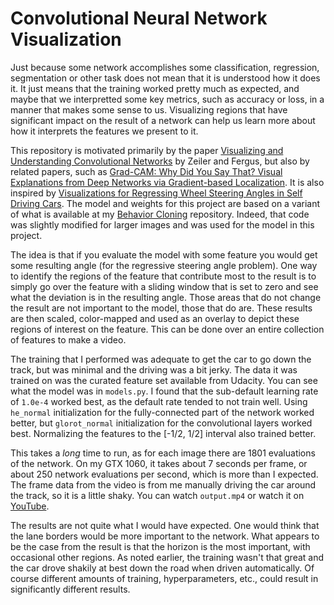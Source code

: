 # Convolutional Neural Network Visualization

Just because some network accomplishes some classification, regression,
segmentation or other task does not mean that it is understood how 
it does it.  It just means that the training worked pretty much as
expected, and maybe that we interpretted some key metrics, such as accuracy
or loss, in a manner that makes some sense to us.  Visualizing regions
that have significant impact on the result of a network can help us
learn more about how it interprets the features we present to it.

This repository is motivated primarily by the paper 
[Visualizing and Understanding Convolutional Networks](https://arxiv.org/pdf/1311.2901.pdf)
by Zeiler and Fergus, but also by related papers, such as
[Grad-CAM: Why Did You Say That? Visual Explanations from Deep Networks via Gradient-based Localization](https://arxiv.org/pdf/1610.02391v1.pdf).  It is also inspired by 
[Visualizations for Regressing Wheel Steering Angles in Self Driving Cars](https://jacobgil.github.io/deeplearning/vehicle-steering-angle-visualizations).  The model and weights for this project are based
on a variant of what is available at my 
[Behavior Cloning](https://github.com/ColinShaw/python-behavior-cloning-simulator)
repository.  Indeed, that code was slightly modified for larger images and 
was used for the model in this project.

The idea is that if you evaluate the model with some feature you would
get some resulting angle (for the regressive steering angle problem).
One way to identify the regions of the feature that contribute most to
the result is to simply go over the feature with a sliding window that
is set to zero and see what the deviation is in the resulting angle. 
Those areas that do not change the result are not important to the model,
those that do are.  These results are then scaled, color-mapped and 
used as an overlay to depict these regions of interest on the feature.
This can be done over an entire collection of features to make a video.

The training that I performed was adequate to get the car to go down
the track, but was minimal and the driving was a bit jerky.  The
data it was trained on was the curated feature set available from
Udacity.  You can see what the model was in `models.py`.  I found that
the sub-default learning rate of `1.0e-4` worked best, as the default
rate tended to not train well.  Using `he_normal` initialization for the fully-connected
part of the network worked better, but `glorot_normal` initialization
for the convolutional layers worked best.  Normalizing the features to the
[-1/2, 1/2] interval also trained better.

This takes a _long_ time to run, as for each image there are 1801 
evaluations of the network.  On my GTX 1060, it takes about 7 seconds
per frame, or about 250 network evaluations per second, which is more
than I expected.  The frame data from the video is from me manually 
driving the car around the track, so it is a little shaky. You can
watch `output.mp4` or watch it on [YouTube](https://youtu.be/e7vb43f_ZxM).

The results are not quite what I would have expected.  One would think 
that the lane borders would be more important to the network.  What 
appears to be the case from the result is that the horizon is the most important,
with occasional other regions.  As noted earlier, the training wasn't that 
great and the car drove shakily at best down the road when driven
automatically.  Of course different amounts of training, hyperparameters, etc.,
could result in significantly different results.


